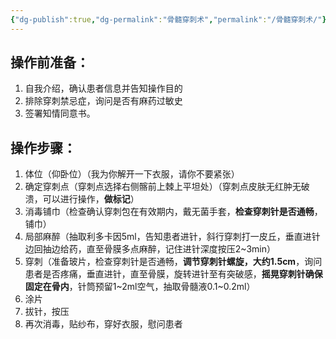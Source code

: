 ```yaml
---
{"dg-publish":true,"dg-permalink":"骨髓穿刺术","permalink":"/骨髓穿刺术/"}
---
```


## 操作前准备：
1. 自我介绍，确认患者信息并告知操作目的 
2. 排除穿刺禁忌症，询问是否有麻药过敏史 
3. 签署知情同意书。
## 操作步骤：
1. 体位（仰卧位）（我为你解开一下衣服，请你不要紧张）
2. 确定穿刺点（穿刺点选择右侧髂前上棘上平坦处）（穿刺点皮肤无红肿无破溃，可以进行操作，**做标记**）
3. 消毒铺巾（检查确认穿刺包在有效期内，戴无菌手套，**检查穿刺针是否通畅**，铺巾）
4. 局部麻醉（抽取利多卡因5ml，告知患者进针，斜行穿刺打一皮丘，垂直进针边回抽边给药，直至骨膜多点麻醉，记住进针深度按压2~3min）
5. 穿刺（准备玻片，检查穿刺针是否通畅，**调节穿刺针螺旋，大约1.5cm**，询问患者是否疼痛，垂直进针，直至骨膜，旋转进针至有突破感，**摇晃穿刺针确保固定在骨内**，针筒预留1~2ml空气，抽取骨髓液0.1~0.2ml）
6. 涂片
7. 拔针，按压
8. 再次消毒，贴纱布，穿好衣服，慰问患者